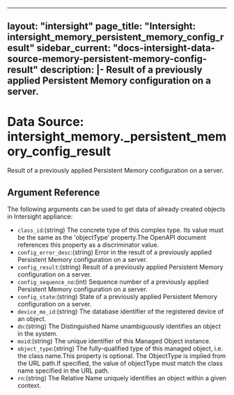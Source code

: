 
---
layout: "intersight"
page_title: "Intersight: intersight_memory_persistent_memory_config_result"
sidebar_current: "docs-intersight-data-source-memory-persistent-memory-config-result"
description: |-
Result of a previously applied Persistent Memory configuration on a server.
---

# Data Source: intersight_memory._persistent_memory_config_result
Result of a previously applied Persistent Memory configuration on a server.
## Argument Reference
The following arguments can be used to get data of already created objects in Intersight appliance:
* `class_id`:(string) The concrete type of this complex type. Its value must be the same as the 'objectType' property.The OpenAPI document references this property as a discriminator value. 
* `config_error_desc`:(string) Error in the result of a previously applied Persistent Memory configuration on a server. 
* `config_result`:(string) Result of a previously applied Persistent Memory configuration on a server. 
* `config_sequence_no`:(int) Sequence number of a previously applied Persistent Memory configuration on a server. 
* `config_state`:(string) State of a previously applied Persistent Memory configuration on a server. 
* `device_mo_id`:(string) The database identifier of the registered device of an object. 
* `dn`:(string) The Distinguished Name unambiguously identifies an object in the system. 
* `moid`:(string) The unique identifier of this Managed Object instance. 
* `object_type`:(string) The fully-qualified type of this managed object, i.e. the class name.This property is optional. The ObjectType is implied from the URL path.If specified, the value of objectType must match the class name specified in the URL path. 
* `rn`:(string) The Relative Name uniquely identifies an object within a given context. 
